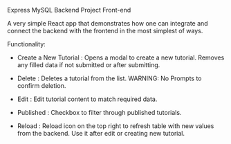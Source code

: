 Express MySQL Backend Project Front-end

A very simple React app that demonstrates how one can integrate and connect the backend with the frontend in the most simplest of ways.

Functionality:
- Create a New Tutorial : Opens a modal to create a new tutorial. Removes any filled data if not submitted or after submitting.

- Delete : Deletes a tutorial from the list. WARNING: No Prompts to confirm deletion.

- Edit : Edit tutorial content to match required data.

- Published : Checkbox to filter through published tutorials.

- Reload : Reload icon on the top right to refresh table with new values from the backend. Use it after edit or creating new tutorial.
